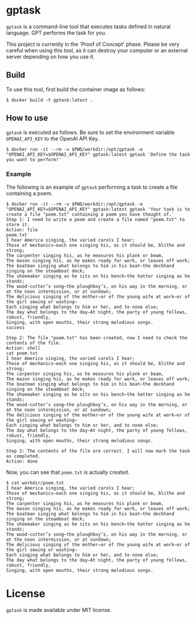 # gptask

`gptask` is a command-line tool that executes tasks defined in natural language. GPT performs the task for you.

This project is currently in the 'Proof of Concept' phase. Please be very careful when using this tool, as it can destroy your computer or an external server depending on how you use it.

## Build

To use this tool, first build the container image as follows:

```
$ docker build -t gptask:latest .
```

## How to use

`gptask` is executed as follows. Be sure to set the environment variable `OPENAI_API_KEY` to the OpenAI API Key.

```
$ docker run -it --rm -v $PWD/workdir:/opt/gptask -e "OPENAI_API_KEY=$OPENAI_API_KEY" gptask:latest gptask 'Define the task you want to perform!'
```

### Example

The following is an example of `gptask` performing a task to create a file containing a poem.

```
$ docker run -it --rm -v $PWD/workdir:/opt/gptask -e "OPENAI_API_KEY=$OPENAI_API_KEY" gptask:latest gptask 'Your task is to create a file "poem.txt" containing a poem you have thought of.'
Step 1: I need to write a poem and create a file named "poem.txt" to store it.
Action: file
poem.txt
I hear America singing, the varied carols I hear;
Those of mechanics—each one singing his, as it should be, blithe and strong;
The carpenter singing his, as he measures his plank or beam,
The mason singing his, as he makes ready for work, or leaves off work;
The boatman singing what belongs to him in his boat—the deckhand singing on the steamboat deck;
The shoemaker singing as he sits on his bench—the hatter singing as he stands;
The wood-cutter’s song—the ploughboy’s, on his way in the morning, or at the noon intermission, or at sundown;
The delicious singing of the mother—or of the young wife at work—or of the girl sewing or washing—
Each singing what belongs to him or her, and to none else;
The day what belongs to the day—At night, the party of young fellows, robust, friendly,
Singing, with open mouths, their strong melodious songs.
success

Step 2: The file "poem.txt" has been created, now I need to check the contents of the file.
Action: shell
cat poem.txt
I hear America singing, the varied carols I hear;
Those of mechanics—each one singing his, as it should be, blithe and strong;
The carpenter singing his, as he measures his plank or beam,
The mason singing his, as he makes ready for work, or leaves off work;
The boatman singing what belongs to him in his boat—the deckhand singing on the steamboat deck;
The shoemaker singing as he sits on his bench—the hatter singing as he stands;
The wood-cutter’s song—the ploughboy’s, on his way in the morning, or at the noon intermission, or at sundown;
The delicious singing of the mother—or of the young wife at work—or of the girl sewing or washing—
Each singing what belongs to him or her, and to none else;
The day what belongs to the day—At night, the party of young fellows, robust, friendly,
Singing, with open mouths, their strong melodious songs.

Step 3: The contents of the file are correct. I will now mark the task as completed.
Action: done
```

Now, you can see that `poem.txt` is actually created.

```
$ cat workdir/poem.txt
I hear America singing, the varied carols I hear;
Those of mechanics—each one singing his, as it should be, blithe and strong;
The carpenter singing his, as he measures his plank or beam,
The mason singing his, as he makes ready for work, or leaves off work;
The boatman singing what belongs to him in his boat—the deckhand singing on the steamboat deck;
The shoemaker singing as he sits on his bench—the hatter singing as he stands;
The wood-cutter’s song—the ploughboy’s, on his way in the morning, or at the noon intermission, or at sundown;
The delicious singing of the mother—or of the young wife at work—or of the girl sewing or washing—
Each singing what belongs to him or her, and to none else;
The day what belongs to the day—At night, the party of young fellows, robust, friendly,
Singing, with open mouths, their strong melodious songs.
```

# License

`gptask` is made available under MIT license.
